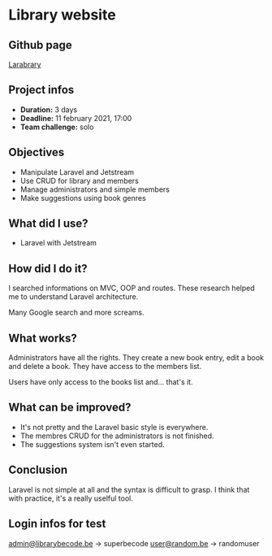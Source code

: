 # Library website
## Github page

[Larabrary](https://github.com/GAudrey/larabrary)

## Project infos

* **Duration:** 3 days
* **Deadline:** 11 february 2021, 17:00
* **Team challenge:** solo

## Objectives

* Manipulate Laravel and Jetstream
* Use CRUD for library and members
* Manage administrators and simple members
* Make suggestions using book genres

## What did I use?

* Laravel with Jetstream

## How did I do it?

I searched informations on MVC, OOP and routes. These research helped me to understand Laravel architecture.

Many Google search and more screams.

## What works?

Administrators have all the rights. They create a new book entry, edit a book and delete a book. They have access to the members list.

Users have only access to the books list and... that's it.

## What can be improved?

* It's not pretty and the Laravel basic style is everywhere.
* The membres CRUD for the administrators is not finished.
* The suggestions system isn't even started.

## Conclusion

Laravel is not simple at all and the syntax is difficult to grasp. I think that with practice, it's a really uselful tool.

## Login infos for test
admin@librarybecode.be -> superbecode
user@random.be -> randomuser

